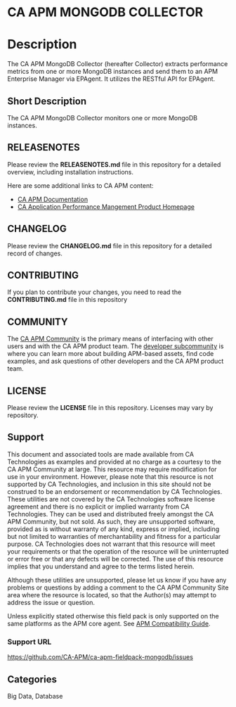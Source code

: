 
# CA APM MONGODB COLLECTOR

# Description
The CA APM MongoDB Collector (hereafter Collector) extracts performance metrics from one or more MongoDB instances and send them to an APM Enterprise Manager via EPAgent.  It utilizes the RESTful API for EPAgent.

## Short Description

The CA APM MongoDB Collector monitors one or more MongoDB instances.


## RELEASENOTES

Please review the 
**RELEASENOTES.md** 
file in this repository for a detailed overview, including installation instructions.

Here are some additional links to CA APM content:

* [CA APM Documentation](https://docops.ca.com/apm)
* [CA Application Performance Mangement Product Homepage](http://www.ca.com/us/products/application-performance-management.aspx)

## CHANGELOG

Please review the 
**CHANGELOG.md** 
file in this repository for a detailed record of changes.

## CONTRIBUTING

If you plan to contribute your changes, you need to read the 
**CONTRIBUTING.md**
file in this repository

## COMMUNITY

The [CA APM Community](https://communities.ca.com/community/ca-apm) is the primary means of interfacing with other users and with the CA APM product team.  The [developer subcommunity](https://communities.ca.com/community/ca-apm/ca-developer-apm) is where you can learn more about building APM-based assets, find code examples, and ask questions of other developers and the CA APM product team.

## LICENSE

Please review the 
**LICENSE**
file in this repository.  Licenses may vary by repository.


## Support
This document and associated tools are made available from CA Technologies as examples and provided at no charge as a courtesy to the CA APM Community at large. This resource may require modification for use in your environment. However, please note that this resource is not supported by CA Technologies, and inclusion in this site should not be construed to be an endorsement or recommendation by CA Technologies. These utilities are not covered by the CA Technologies software license agreement and there is no explicit or implied warranty from CA Technologies. They can be used and distributed freely amongst the CA APM Community, but not sold. As such, they are unsupported software, provided as is without warranty of any kind, express or implied, including but not limited to warranties of merchantability and fitness for a particular purpose. CA Technologies does not warrant that this resource will meet your requirements or that the operation of the resource will be uninterrupted or error free or that any defects will be corrected. The use of this resource implies that you understand and agree to the terms listed herein.

Although these utilities are unsupported, please let us know if you have any problems or questions by adding a comment to the CA APM Community Site area where the resource is located, so that the Author(s) may attempt to address the issue or question.

Unless explicitly stated otherwise this field pack is only supported on the same platforms as the APM core agent. See [APM Compatibility Guide](http://www.ca.com/us/support/ca-support-online/product-content/status/compatibility-matrix/application-performance-management-compatibility-guide.aspx).


### Support URL
https://github.com/CA-APM/ca-apm-fieldpack-mongodb/issues

## Categories

Big Data, Database
